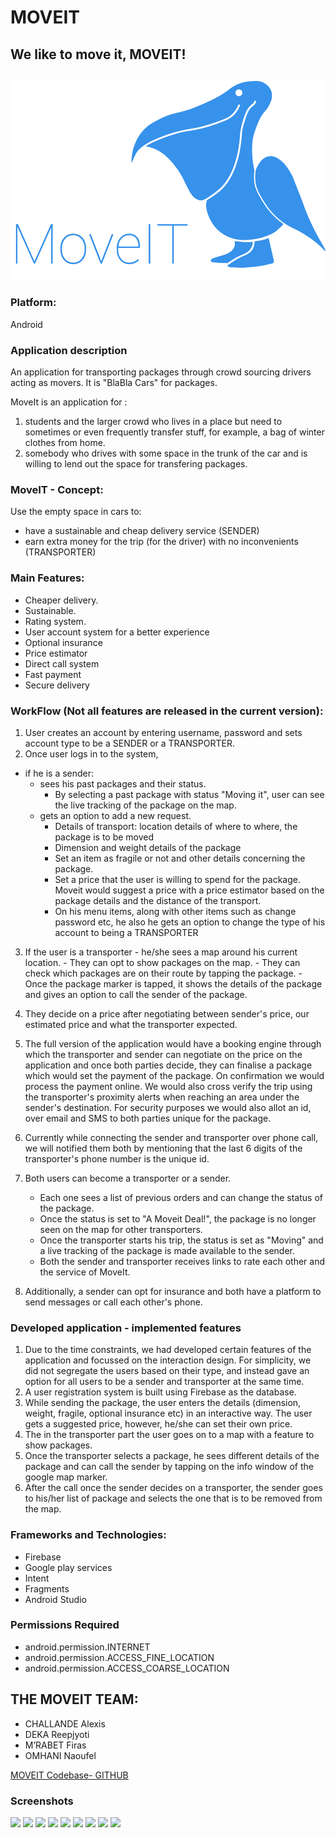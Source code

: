 MOVEIT
===================
We like to move it, MOVEIT!
----
![LOGO](https://raw.githubusercontent.com/reepjyoti/MoveIT/master/logo.png "MOVEIT LOGO")
----
### Platform: 
Android

### Application description

An application for transporting packages through crowd sourcing drivers acting as movers. It is "BlaBla Cars" for packages.

MoveIt is an application for :
1) students and the larger crowd who lives in a place but need to sometimes or even frequently transfer stuff, for example, a bag of winter clothes from home.
2) somebody who drives with some space in the trunk of the car and is willing to lend out the space for transfering packages.


### MoveIT - Concept:
Use the empty space in cars to:
+ have a sustainable and cheap delivery service (SENDER)
+ earn extra money for the trip (for the driver) with no inconvenients (TRANSPORTER)

### Main Features:
+	Cheaper delivery.
+	Sustainable.
+	Rating system.
+	User account system for a better experience
+	Optional insurance
+	Price estimator
+	Direct call  system
+	Fast payment
+	Secure delivery

### WorkFlow (Not all features are released in the current version):

1. User creates an account by entering username, password and sets account type to be a SENDER or a TRANSPORTER.
2. Once user logs in to the system, 
+ if he is a sender:
	+ sees his past packages and their status.
		- By selecting a past package with status "Moving it", user can see the live tracking of the package on the map.
	+ gets an option to add a new request.
		- Details of transport: location details of where to where, the package is to be moved 
		- Dimension and weight details of the package
		- Set an item as fragile or not and other details concerning the package.
		- Set a price that the user is willing to spend for the package. Moveit would suggest a price with a price estimator based on the package details and the distance of the transport.
		- On his menu items, along with other items such as change password etc, he also he gets an option to change the type of his account to being a TRANSPORTER
		
3.	If the user is a transporter
		- he/she sees a map around his current location.
		- They can opt to show packages on the map.
		- They can check which packages are on their route by tapping the package.
		- Once the package marker is tapped, it shows the details of the package and gives an option to call the sender of the package.
		
4.  They decide on a price after negotiating between sender's price, our estimated price and what the transporter expected.

5.	The full version of the application would have a booking engine through which the transporter and sender can negotiate on the price on the application and once both parties decide, they can finalise a package which would set the payment of the package. On confirmation we would process the payment online. We would also cross verify the trip using the transporter's proximity alerts when reaching an area under the sender's destination. For security purposes we would also allot an id, over email and SMS to both parties unique for the package.

6.	Currently while connecting the sender and transporter over phone call, we will notified them both by mentioning that the last 6 digits of the transporter's phone number is the unique id.

7. Both users can become a transporter or a sender.
	+ Each one sees a list of previous orders and can change the status of the package.
	+ Once the status is set to "A Moveit Deal!", the package is no longer seen on the map for other transporters.
	+ Once the transporter starts his trip, the status is set as "Moving" and a live tracking of the package is made available to the sender.
	+ Both the sender and transporter receives links to rate each other and the service of MoveIt.
	
8. Additionally, a sender can opt for insurance and both have a platform to send messages or call each other's phone.

### Developed application - implemented features

1. Due to the time constraints, we had developed certain features of the application and focussed on the interaction design.
For simplicity, we did not segregate the users based on their type, and instead gave an option for all users to be a sender and transporter at the same time.
2. A user registration system is built using Firebase as the database.
3. While sending the package, the user enters the details (dimension, weight, fragile, optional insurance etc) in an interactive way. The user gets a suggested price, however, he/she can set their own price.
4. The in the transporter part the user goes on to a map with a feature to show packages.
5. Once the transporter selects a package, he sees different details of the package and can call the sender by tapping on the info window of the google map marker.
6. After the call once the sender decides on a transporter, the sender goes to his/her list of package and selects the one that is to be removed from the map.

### Frameworks and Technologies:
- Firebase
- Google play services
- Intent
- Fragments
- Android Studio

### Permissions Required
+ android.permission.INTERNET
+ android.permission.ACCESS_FINE_LOCATION
+ android.permission.ACCESS_COARSE_LOCATION

## THE MOVEIT TEAM:
- CHALLANDE Alexis
- DEKA Reepjyoti
- M’RABET Firas
- OMHANI Naoufel


[MOVEIT Codebase- GITHUB](https://github.com/reepjyoti/MoveIT "MOVEIT Codebase")


### Screenshots


<img src="https://gitlab.eurecom.fr/mobserv/fall-2017/raw/develop/moveit/screenshots/28081977_1825244087505878_1300270700_o.png" width="200">


<img src="https://gitlab.eurecom.fr/mobserv/fall-2017/raw/develop/moveit/screenshots/28081054_1825244137505873_1773539034_o.png" width="200">


<img src="https://gitlab.eurecom.fr/mobserv/fall-2017/raw/develop/moveit/screenshots/28080464_1825244067505880_1281307295_o.png" width="200">


<img src="https://gitlab.eurecom.fr/mobserv/fall-2017/raw/develop/moveit/screenshots/28081671_1825244127505874_135109609_o.png" width="200">


<img src="https://gitlab.eurecom.fr/mobserv/fall-2017/raw/develop/moveit/screenshots/28124763_1825244024172551_1778029349_o.png" width="200">


<img src="https://gitlab.eurecom.fr/mobserv/fall-2017/raw/develop/moveit/screenshots/28034932_1825244000839220_1193505711_o.png" width="200">


<img src="https://gitlab.eurecom.fr/mobserv/fall-2017/raw/develop/moveit/screenshots/28170761_1825243977505889_1005877148_o.png" width="200">


<img src="https://gitlab.eurecom.fr/mobserv/fall-2017/raw/develop/moveit/screenshots/28170973_1825243950839225_959258014_o.png" width="200">


<img src="https://gitlab.eurecom.fr/mobserv/fall-2017/raw/develop/moveit/screenshots/28080206_1825243910839229_756664293_o.png" width="200">

